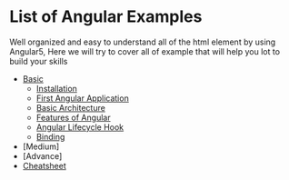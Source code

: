 # List of Angular Examples

Well organized and easy to understand all of the html element by using Angular5, Here we will try to cover all of example that will help you lot to build your skills

* [Basic](https://github.com/mdshohelrana/examples-of-angular/wiki)
  * [Installation](https://github.com/mdshohelrana/examples-of-angular/wiki/Installation)
  * [First Angular Application](https://github.com/mdshohelrana/examples-of-angular/wiki/First-Angular-Application)
  * [Basic Architecture](https://github.com/mdshohelrana/examples-of-angular/wiki/Basic-Architecture)
  * [Features of Angular](https://github.com/mdshohelrana/examples-of-angular/wiki/Features-of-Angular)
  * [Angular Lifecycle Hook](https://github.com/mdshohelrana/examples-of-angular/wiki/Angular-Lifecycle-Hook)
  * [Binding](https://github.com/mdshohelrana/examples-of-angular/wiki/Binding)
* [Medium]
* [Advance]
* [Cheatsheet](https://github.com/mdshohelrana/examples-of-angular/wiki/Cheatsheet)
